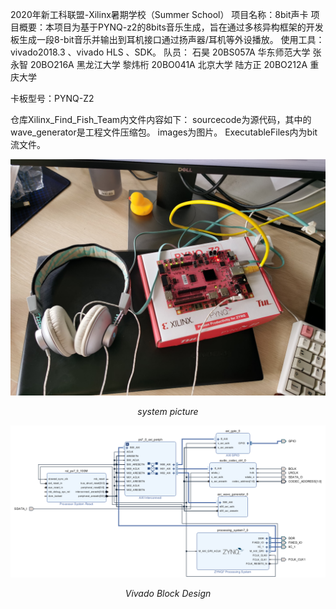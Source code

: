 2020年新工科联盟-Xilinx暑期学校（Summer School）
项目名称：8bit声卡
项目概要：本项目为基于PYNQ-z2的8bits音乐生成，旨在通过多核异构框架的开发板生成一段8-bit音乐并输出到耳机接口通过扬声器/耳机等外设播放。
使用工具：vivado2018.3 、vivado HLS 、SDK。
队员：	石昊	20BS057A 	华东师范大学
	张永智	20BO216A 	黑龙江大学
	黎炜桁	20BO041A 	北京大学
	陆方正	20BO212A 	重庆大学

卡板型号：PYNQ-Z2

仓库Xilinx_Find_Fish_Team内文件内容如下：
sourcecode为源代码，其中的wave_generator是工程文件压缩包。
images为图片。
ExecutableFiles内为bit流文件。





<p align="center">
    <img src ="./images/system.png">
</p>
<p align = "center">
    <i>system picture</i>
</p>


<p align="center">
    <img src ="./images/block_design.png">
</p>
<p align = "center">
    <i>Vivado Block Design</i>
</p>



